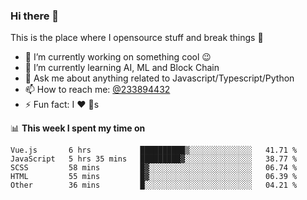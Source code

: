 ### Hi there 👋

<!--
**a233894432/a233894432** is a ✨ _special_ ✨ repository because its `README.md` (this file) appears on your GitHub profile.

Here are some ideas to get you started:

- 🔭 I’m currently working on ...
- 🌱 I’m currently learning ...
- 👯 I’m looking to collaborate on ...
- 🤔 I’m looking for help with ...
- 💬 Ask me about ...
- 📫 How to reach me: ...
- 😄 Pronouns: ...
- ⚡ Fun fact: ...
-->
 
 
This is the place where I opensource stuff and break things :rofl:

- 🔭 I’m currently working on something cool :wink:
- 🌱 I’m currently learning AI, ML and Block Chain
- 💬 Ask me about anything related to Javascript/Typescript/Python
- 📫 How to reach me: [@233894432](https://twitter.com/233894432)
- ⚡ Fun fact: I :heart: :dog:s

📊 **This week I spent my time on**
<!--START_SECTION:waka-->
```text
Vue.js       6 hrs           ██████████▒░░░░░░░░░░░░░░   41.71 % 
JavaScript   5 hrs 35 mins   █████████▓░░░░░░░░░░░░░░░   38.77 % 
SCSS         58 mins         █▓░░░░░░░░░░░░░░░░░░░░░░░   06.74 % 
HTML         55 mins         █▓░░░░░░░░░░░░░░░░░░░░░░░   06.39 % 
Other        36 mins         █░░░░░░░░░░░░░░░░░░░░░░░░   04.21 % 
```
<!--END_SECTION:waka-->
